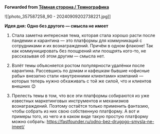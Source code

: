 **Forwarded from [Тёмная сторона / Темнографика](https://t.me/temno/6269)**

![[photo_357587258_90 - 20240909202738221.jpg]]

**Идея дня: Одно без другого — смысла не имеет**

1. Стала заметна интересная тема, которая стала хорошо расти после пандемии и карантина — это платформы для коммуникаций с сотрудниками и их вознаграждений. Причём в одном флаконе! Так как коммуницировать без поощрений или поощрять кого-то, не рассказывая об этом другим — смысла нет.

2. Взлёт темы объясняется ростом популярности удалёнки после карантина. Рассевшись по домам и кафешкам бывшие «офисные рабы» внезапно стали «внутренними клиентами» компаний — которых теперь нужно обхаживать с той же силой, что и клиентов внешних 😉 

3. Прелесть темы в том, что все эти платформы собираются из уже известных маркетинговых инструментов и механизмов вознаграждений. Поэтому остаётся только применить фантазию, чтобы собрать из них свою собственную платформу. А вот и примеры того, из чего и в каком виде такую простую платформу можно собрать: https://fastfounder.ru/odno-bez-drugogo-smysla-ne-imeet/